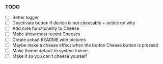 ### TODO

- [ ] Better logger
- [ ] Deactivate button if device is not cheesable + notice on why
- [ ] Add note functionality to Cheese
- [ ] Mabe show most recent Cheeses
- [ ] Create actual README with pictures
- [ ] Maybe make a cheese effect when the button Cheese button is pressed
- [ ] Make theme default to system theme
- [ ] Make it so you can't cheese yourself
